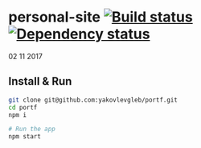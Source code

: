 # personal-site [![Build status][travis-image]][travis-url] [![Dependency status][dependency-image]][dependency-url]
02 11 2017

## Install & Run
```bash
git clone git@github.com:yakovlevgleb/portf.git
cd portf
npm i

# Run the app
npm start
```

[travis-image]: https://travis-ci.org/yakovlevgleb/portf.svg?branch=master
[travis-url]: https://travis-ci.org/yakovlevgleb/portf
[dependency-image]: https://david-dm.org/yakovlevgleb/portf.svg?style=flat-square
[dependency-url]: https://david-dm.org/yakovlevgleb/portf?type=dev
